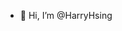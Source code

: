 - 👋 Hi, I’m @HarryHsing
<!---
- 👀 I’m interested in ...
- 🌱 I’m currently learning ...
- 💞️ I’m looking to collaborate on ...
- 📫 How to reach me ...
--->

<!---
HarryHsing/HarryHsing is a ✨ special ✨ repository because its `README.md` (this file) appears on your GitHub profile.
You can click the Preview link to take a look at your changes.
--->
